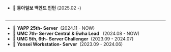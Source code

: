 - **📰 동아일보 백엔드 인턴** (2025.02 -)
  </br> </br>
---
- 🐳 **YAPP 25th- Server**   &nbsp;(2024.11 - NOW) </br>
- 🐳 **UMC 7th- Server Central & Ewha Lead**  &nbsp; (2024.08 - NOW)</br>
- 🐋 **UMC 5th, 6th- Server Challenger**  &nbsp;(2023.09 - 2024.07)</br>
- 🐋 **Yonsei Workstation- Server**   &nbsp;(2023.09 - 2024.06)</br>
